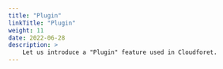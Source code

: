 ```yaml
---
title: "Plugin"
linkTitle: "Plugin"
weight: 11
date: 2022-06-28
description: >
    Let us introduce a "Plugin" feature used in Cloudforet.
---
```

